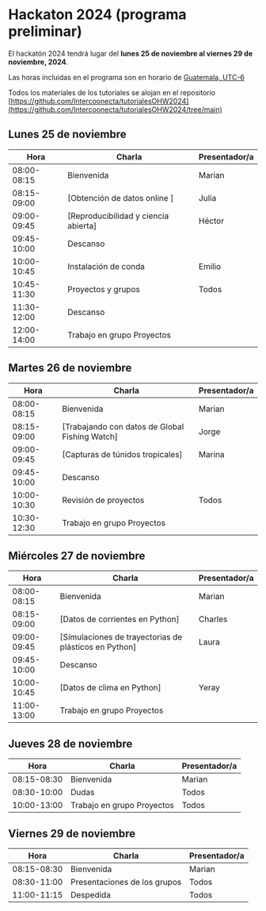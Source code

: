 #  Hackaton 2024 (programa preliminar)

El hackatón 2024 tendrá lugar del **lunes 25 de noviembre al viernes 29 de noviembre, 2024**.

Las horas incluidas en el programa son en horario de [Guatemala, UTC-6](https://www.zeitverschiebung.net/es/city/3598132)

Todos los materiales de los tutoriales se alojan en el repositorio [https://github.com/Intercoonecta/tutorialesOHW2024](https://github.com/Intercoonecta/tutorialesOHW2024/tree/main)

## Lunes 25 de noviembre
 
| Hora |	Charla |	Presentador/a | 
| ------------- |-------- | ------------- |
|08:00-08:15|	Bienvenida|	Marian| 
|08:15-09:00| [Obtención de datos online ]|	Julia|
|09:00-09:45|	[Reproducibilidad y ciencia abierta]|	Héctor | 
|09:45-10:00|Descanso |	|
|10:00-10:45| Instalación de conda | Emilio	|
|10:45-11:30|	Proyectos y grupos  |Todos|
|11:30-12:00|Descanso |	|
|12:00-14:00| Trabajo en grupo Proyectos| |



## Martes 26 de noviembre

|Hora|	Charla|	Presentador/a|
| ------------- |-------- | ------------- |
|08:00-08:15|	Bienvenida|	Marian|
|08:15-09:00|[Trabajando con datos de Global Fishing Watch] | 	Jorge |
|09:00-09:45|	[Capturas de túnidos tropicales]|	Marina |
|09:45-10:00|Descanso |	|
|10:00-10:30| Revisión de proyectos  | Todos |
|10:30-12:30| Trabajo en grupo Proyectos | |





## Miércoles 27 de noviembre
|Hora|	Charla|	Presentador/a|
| ------------- |-------- | ------------- |
|08:00-08:15|	Bienvenida|	Marian|
|08:15-09:00|	[Datos de corrientes en Python]| Charles |
|09:00-09:45| 	[Simulaciones de trayectorias de plásticos en Python] |	Laura |
|09:45-10:00|Descanso |	|
|10:00-10:45|		[Datos de clima en Python] | Yeray	 |
|11:00-13:00| Trabajo en grupo Proyectos | |




## Jueves 28 de noviembre

|Hora|	Charla|	Presentador/a|
| ------------- |-------- | ------------- |
|08:15-08:30|	Bienvenida|	Marian|
|08:30-10:00|	Dudas|	Todos|
|10:00-13:00|	Trabajo en grupo Proyectos|	Todos|




## Viernes 29 de noviembre

|Hora|	Charla|	Presentador/a|
| ------------- |-------- | ------------- |
|08:15-08:30|	Bienvenida|	Marian|
|08:30-11:00|	Presentaciones de los grupos |	Todos|
|11:00-11:15|	Despedida|	Todos|



